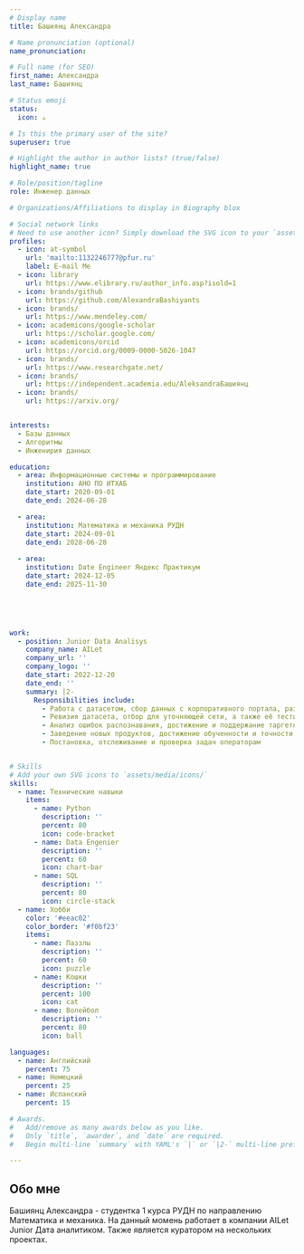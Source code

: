```yaml
---
# Display name
title: Башиянц Александра

# Name pronunciation (optional)
name_pronunciation: 

# Full name (for SEO)
first_name: Александра
last_name: Башиянц

# Status emoji
status:
  icon: ☕️

# Is this the primary user of the site?
superuser: true

# Highlight the author in author lists? (true/false)
highlight_name: true

# Role/position/tagline
role: Инженер данных

# Organizations/Affiliations to display in Biography blox

# Social network links
# Need to use another icon? Simply download the SVG icon to your `assets/media/icons/` folder.
profiles:
  - icon: at-symbol
    url: 'mailto:1132246777@pfur.ru'
    label: E-mail Me
  - icon: library
    url: https://www.elibrary.ru/author_info.asp?isold=1
  - icon: brands/github
    url: https://github.com/AlexandraBashiyants
  - icon: brands/
    url: https://www.mendeley.com/
  - icon: academicons/google-scholar
    url: https://scholar.google.com/
  - icon: academicons/orcid
    url: https://orcid.org/0009-0000-5026-1047
  - icon: brands/
    url: https://www.researchgate.net/
  - icon: brands/
    url: https://independent.academia.edu/AleksandraБашиянц
  - icon: brands/
    url: https://arxiv.org/


interests:
  - Базы данных
  - Алгоритмы
  - Инженирия данных

education:
  - area: Информационные системы и программирование
    institution: АНО ПО ИТХАБ
    date_start: 2020-09-01
    date_end: 2024-06-28

  - area: 
    institution: Математика и механика РУДН
    date_start: 2024-09-01
    date_end: 2028-06-28
    
  - area: 
    institution: Date Engineer Яндекс Практикум
    date_start: 2024-12-05
    date_end: 2025-11-30


      


work:
  - position: Junior Data Analisys
    company_name: AILet
    company_url: ''
    company_logo: ''
    date_start: 2022-12-20
    date_end: ''
    summary: |2-
      Responsibilities include:
        - Работа с датасетом, сбор данных с корпоративного портала, разметка и проверка лотов
        - Ревизия датасета, отбор для уточняющей сети, а также её тестирование и анализ.
        - Анализ ошибок распознавания, достижение и поддержание таргетной точности.
        - Заведение новых продуктов, достижение обученности и точности в указанные сроки проекта.
        - Постановка, отслеживание и проверка задач операторам


# Skills
# Add your own SVG icons to `assets/media/icons/`
skills:
  - name: Технические навыки
    items:
      - name: Python
        description: ''
        percent: 80
        icon: code-bracket
      - name: Data Engenier
        description: ''
        percent: 60
        icon: chart-bar
      - name: SQL
        description: ''
        percent: 80
        icon: circle-stack
  - name: Хобби
    color: '#eeac02'
    color_border: '#f0bf23'
    items:
      - name: Паззлы
        description: ''
        percent: 60
        icon: puzzle
      - name: Кошки
        description: ''
        percent: 100
        icon: cat
      - name: Волейбол
        description: ''
        percent: 80
        icon: ball

languages:
  - name: Английский
    percent: 75
  - name: Немецкий
    percent: 25
  - name: Испанский
    percent: 15

# Awards.
#   Add/remove as many awards below as you like.
#   Only `title`, `awarder`, and `date` are required.
#   Begin multi-line `summary` with YAML's `|` or `|2-` multi-line prefix and indent 2 spaces below.

---
```


## Обо мне

Башиянц Александра - студентка 1 курса РУДН по направлению Математика и механика. На данный момень работает в компании AILet Junior Дата аналитиком. Также является куратором на нескольких проектах.
